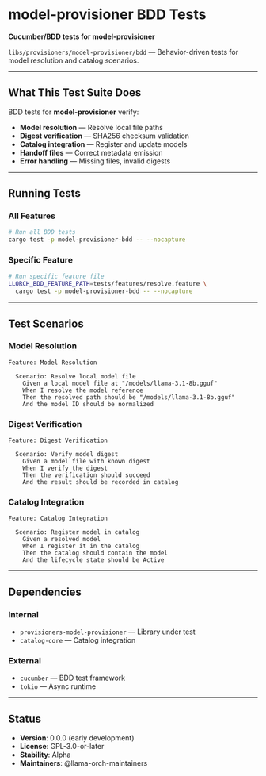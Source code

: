 # model-provisioner BDD Tests

**Cucumber/BDD tests for model-provisioner**

`libs/provisioners/model-provisioner/bdd` — Behavior-driven tests for model resolution and catalog scenarios.

---

## What This Test Suite Does

BDD tests for **model-provisioner** verify:

- **Model resolution** — Resolve local file paths
- **Digest verification** — SHA256 checksum validation
- **Catalog integration** — Register and update models
- **Handoff files** — Correct metadata emission
- **Error handling** — Missing files, invalid digests

---

## Running Tests

### All Features

```bash
# Run all BDD tests
cargo test -p model-provisioner-bdd -- --nocapture
```

### Specific Feature

```bash
# Run specific feature file
LLORCH_BDD_FEATURE_PATH=tests/features/resolve.feature \
  cargo test -p model-provisioner-bdd -- --nocapture
```

---

## Test Scenarios

### Model Resolution

```gherkin
Feature: Model Resolution

  Scenario: Resolve local model file
    Given a local model file at "/models/llama-3.1-8b.gguf"
    When I resolve the model reference
    Then the resolved path should be "/models/llama-3.1-8b.gguf"
    And the model ID should be normalized
```

### Digest Verification

```gherkin
Feature: Digest Verification

  Scenario: Verify model digest
    Given a model file with known digest
    When I verify the digest
    Then the verification should succeed
    And the result should be recorded in catalog
```

### Catalog Integration

```gherkin
Feature: Catalog Integration

  Scenario: Register model in catalog
    Given a resolved model
    When I register it in the catalog
    Then the catalog should contain the model
    And the lifecycle state should be Active
```

---

## Dependencies

### Internal

- `provisioners-model-provisioner` — Library under test
- `catalog-core` — Catalog integration

### External

- `cucumber` — BDD test framework
- `tokio` — Async runtime

---

## Status

- **Version**: 0.0.0 (early development)
- **License**: GPL-3.0-or-later
- **Stability**: Alpha
- **Maintainers**: @llama-orch-maintainers
